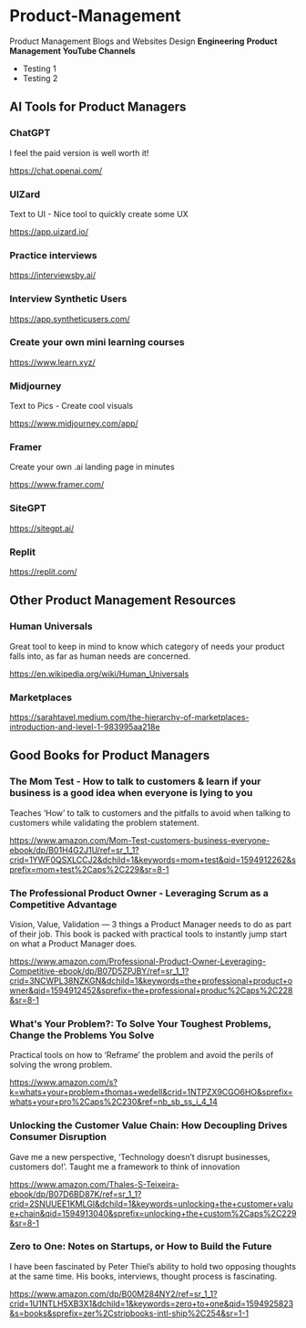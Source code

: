 # Product-Management
Product Management Blogs and Websites
Design
**Engineering**
**Product Management YouTube Channels**
  * Testing 1
  * Testing 2


    
## AI Tools for Product Managers

### ChatGPT

I feel the paid version is well worth it!

https://chat.openai.com/

### UIZard

Text to UI - Nice tool to quickly create some UX

https://app.uizard.io/

### Practice interviews

https://interviewsby.ai/

### Interview Synthetic Users 

https://app.syntheticusers.com/

### Create your own mini learning courses

https://www.learn.xyz/


### Midjourney

Text to Pics - Create cool visuals

https://www.midjourney.com/app/


### Framer

Create your own .ai landing page in minutes

https://www.framer.com/


### SiteGPT


https://sitegpt.ai/


### Replit

https://replit.com/






## Other Product Management Resources

### Human Universals

Great tool to keep in mind to know which category of needs your product falls into, as far as human needs are concerned.
  
https://en.wikipedia.org/wiki/Human_Universals

### Marketplaces

https://sarahtavel.medium.com/the-hierarchy-of-marketplaces-introduction-and-level-1-983995aa218e

## Good Books for Product Managers

### The Mom Test - How to talk to customers & learn if your business is a good idea when everyone is lying to you

Teaches ‘How’ to talk to customers and the pitfalls to avoid when talking to customers while validating the problem statement.

https://www.amazon.com/Mom-Test-customers-business-everyone-ebook/dp/B01H4G2J1U/ref=sr_1_1?crid=1YWF0QSXLCCJ2&dchild=1&keywords=mom+test&qid=1594912262&sprefix=mom+test%2Caps%2C229&sr=8-1

### The Professional Product Owner - Leveraging Scrum as a Competitive Advantage 

Vision, Value, Validation — 3 things a Product Manager needs to do as part of their job. This book is packed with practical tools to instantly jump start on what a Product Manager does.

https://www.amazon.com/Professional-Product-Owner-Leveraging-Competitive-ebook/dp/B07D5ZPJBY/ref=sr_1_1?crid=3NCWPL38NZKGN&dchild=1&keywords=the+professional+product+owner&qid=1594912452&sprefix=the+professional+produc%2Caps%2C228&sr=8-1

### What's Your Problem?: To Solve Your Toughest Problems, Change the Problems You Solve

Practical tools on how to ‘Reframe’ the problem and avoid the perils of solving the wrong problem.

https://www.amazon.com/s?k=whats+your+problem+thomas+wedell&crid=1NTPZX9CGO6HO&sprefix=whats+your+pro%2Caps%2C230&ref=nb_sb_ss_i_4_14

### Unlocking the Customer Value Chain: How Decoupling Drives Consumer Disruption

Gave me a new perspective, ‘Technology doesn’t disrupt businesses, customers do!’. Taught me a framework to think of innovation

https://www.amazon.com/Thales-S-Teixeira-ebook/dp/B07D6BD87K/ref=sr_1_1?crid=2SNUUEE1KMLGI&dchild=1&keywords=unlocking+the+customer+value+chain&qid=1594913040&sprefix=unlocking+the+custom%2Caps%2C229&sr=8-1

### Zero to One: Notes on Startups, or How to Build the Future

I have been fascinated by Peter Thiel’s ability to hold two opposing thoughts at the same time. His books, interviews, thought process is fascinating.

https://www.amazon.com/dp/B00M284NY2/ref=sr_1_1?crid=1U1NTLH5XB3X1&dchild=1&keywords=zero+to+one&qid=1594925823&s=books&sprefix=zer%2Cstripbooks-intl-ship%2C254&sr=1-1




